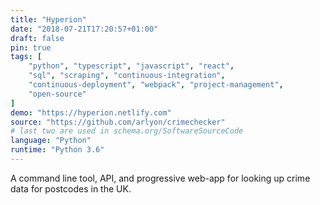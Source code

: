 ```yaml
---
title: "Hyperion"
date: "2018-07-21T17:20:57+01:00"
draft: false
pin: true
tags: [
    "python", "typescript", "javascript", "react",
    "sql", "scraping", "continuous-integration",
    "continuous-deployment", "webpack", "project-management",
    "open-source"
]
demo: "https://hyperion.netlify.com"
source: "https://github.com/arlyon/crimechecker"
# last two are used in schema.org/SoftwareSourceCode
language: "Python"
runtime: "Python 3.6"
---
```


A command line tool, API, and progressive web-app for looking up
crime data for postcodes in the UK.
